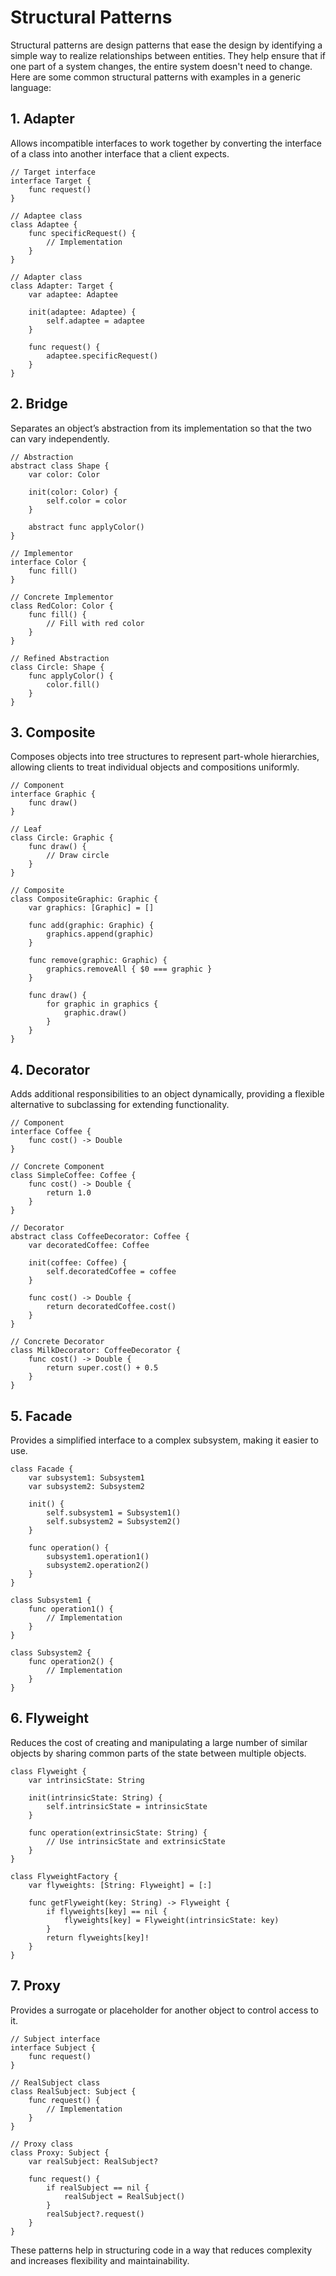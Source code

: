 # Structural Patterns

Structural patterns are design patterns that ease the design by identifying a simple way to realize relationships between entities. They help ensure that if one part of a system changes, the entire system doesn't need to change. Here are some common structural patterns with examples in a generic language:

## 1. Adapter
Allows incompatible interfaces to work together by converting the interface of a class into another interface that a client expects.

```generic
// Target interface
interface Target {
    func request()
}

// Adaptee class
class Adaptee {
    func specificRequest() {
        // Implementation
    }
}

// Adapter class
class Adapter: Target {
    var adaptee: Adaptee

    init(adaptee: Adaptee) {
        self.adaptee = adaptee
    }

    func request() {
        adaptee.specificRequest()
    }
}
```

## 2. Bridge
Separates an object’s abstraction from its implementation so that the two can vary independently.

```generic
// Abstraction
abstract class Shape {
    var color: Color

    init(color: Color) {
        self.color = color
    }

    abstract func applyColor()
}

// Implementor
interface Color {
    func fill()
}

// Concrete Implementor
class RedColor: Color {
    func fill() {
        // Fill with red color
    }
}

// Refined Abstraction
class Circle: Shape {
    func applyColor() {
        color.fill()
    }
}
```

## 3. Composite
Composes objects into tree structures to represent part-whole hierarchies, allowing clients to treat individual objects and compositions uniformly.

```generic
// Component
interface Graphic {
    func draw()
}

// Leaf
class Circle: Graphic {
    func draw() {
        // Draw circle
    }
}

// Composite
class CompositeGraphic: Graphic {
    var graphics: [Graphic] = []

    func add(graphic: Graphic) {
        graphics.append(graphic)
    }

    func remove(graphic: Graphic) {
        graphics.removeAll { $0 === graphic }
    }

    func draw() {
        for graphic in graphics {
            graphic.draw()
        }
    }
}
```

## 4. Decorator
Adds additional responsibilities to an object dynamically, providing a flexible alternative to subclassing for extending functionality.

```generic
// Component
interface Coffee {
    func cost() -> Double
}

// Concrete Component
class SimpleCoffee: Coffee {
    func cost() -> Double {
        return 1.0
    }
}

// Decorator
abstract class CoffeeDecorator: Coffee {
    var decoratedCoffee: Coffee

    init(coffee: Coffee) {
        self.decoratedCoffee = coffee
    }

    func cost() -> Double {
        return decoratedCoffee.cost()
    }
}

// Concrete Decorator
class MilkDecorator: CoffeeDecorator {
    func cost() -> Double {
        return super.cost() + 0.5
    }
}
```

## 5. Facade
Provides a simplified interface to a complex subsystem, making it easier to use.

```generic
class Facade {
    var subsystem1: Subsystem1
    var subsystem2: Subsystem2

    init() {
        self.subsystem1 = Subsystem1()
        self.subsystem2 = Subsystem2()
    }

    func operation() {
        subsystem1.operation1()
        subsystem2.operation2()
    }
}

class Subsystem1 {
    func operation1() {
        // Implementation
    }
}

class Subsystem2 {
    func operation2() {
        // Implementation
    }
}
```

## 6. Flyweight
Reduces the cost of creating and manipulating a large number of similar objects by sharing common parts of the state between multiple objects.

```generic
class Flyweight {
    var intrinsicState: String

    init(intrinsicState: String) {
        self.intrinsicState = intrinsicState
    }

    func operation(extrinsicState: String) {
        // Use intrinsicState and extrinsicState
    }
}

class FlyweightFactory {
    var flyweights: [String: Flyweight] = [:]

    func getFlyweight(key: String) -> Flyweight {
        if flyweights[key] == nil {
            flyweights[key] = Flyweight(intrinsicState: key)
        }
        return flyweights[key]!
    }
}
```

## 7. Proxy
Provides a surrogate or placeholder for another object to control access to it.

```generic
// Subject interface
interface Subject {
    func request()
}

// RealSubject class
class RealSubject: Subject {
    func request() {
        // Implementation
    }
}

// Proxy class
class Proxy: Subject {
    var realSubject: RealSubject?

    func request() {
        if realSubject == nil {
            realSubject = RealSubject()
        }
        realSubject?.request()
    }
}
```

These patterns help in structuring code in a way that reduces complexity and increases flexibility and maintainability.